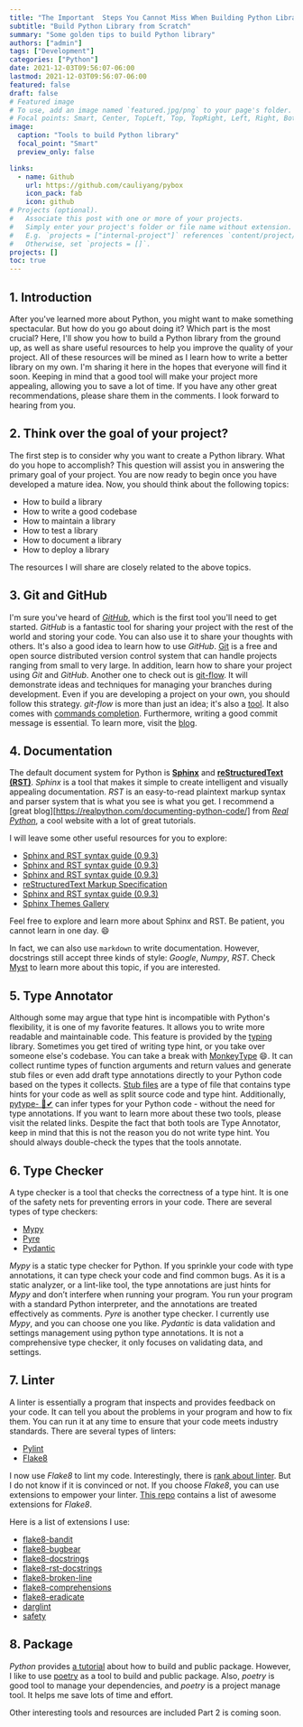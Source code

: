 ```yaml
---
title: "The Important  Steps You Cannot Miss When Building Python Library Part 1"
subtitle: "Build Python Library from Scratch"
summary: "Some golden tips to build Python library"
authors: ["admin"]
tags: ["Development"]
categories: ["Python"]
date: 2021-12-03T09:56:07-06:00
lastmod: 2021-12-03T09:56:07-06:00
featured: false
draft: false
# Featured image
# To use, add an image named `featured.jpg/png` to your page's folder.
# Focal points: Smart, Center, TopLeft, Top, TopRight, Left, Right, BottomLeft, Bottom, BottomRight.
image:
  caption: "Tools to build Python library"
  focal_point: "Smart"
  preview_only: false

links:
  - name: Github
    url: https://github.com/cauliyang/pybox
    icon_pack: fab
    icon: github
# Projects (optional).
#   Associate this post with one or more of your projects.
#   Simply enter your project's folder or file name without extension.
#   E.g. `projects = ["internal-project"]` references `content/project/deep-learning/index.md`.
#   Otherwise, set `projects = []`.
projects: []
toc: true
---
```


<!-- {{< toc >}} -->

## 1. Introduction

After you've learned more about Python, you might want to make something spectacular. But how do you go about doing it? Which part is the most crucial? Here, I'll show you how to build a Python library from the ground up, as well as share useful resources to help you improve the quality of your project. All of these resources will be mined as I learn how to write a better library on my own. I'm sharing it here in the hopes that everyone will find it soon. Keeping in mind that a good tool will make your project more appealing, allowing you to save a lot of time. If you have any other great recommendations, please share them in the comments. I look forward to hearing from you.

## 2. Think over the goal of your project?

The first step is to consider why you want to create a Python library. What do you hope to accomplish? This question will assist you in answering the primary goal of your project. You are now ready to begin once you have developed a mature idea. Now, you should think about the following topics:

- How to build a library
- How to write a good codebase
- How to maintain a library
- How to test a library
- How to document a library
- How to deploy a library

The resources I will share are closely related to the above topics.

## 3. Git and GitHub

I'm sure you've heard of [*GitHub*], which is the first tool you'll need to get started. _GitHub_ is a fantastic tool for sharing your project with the rest of the world and storing your code. You can also use it to share your thoughts with others. It's also a good idea to learn how to use _GitHub_. [Git] is a free and open source distributed version control system that can handle projects ranging from small to very large. In addition, learn how to share your project using _Git_ and _GitHub_. Another one to check out is [git-flow]. It will demonstrate ideas and techniques for managing your branches during development. Even if you are developing a project on your own, you should follow this strategy. _git-flow_ is more than just an idea; it's also a [tool](https://github.com/nvie/gitflow). It also comes with [commands completion](https://github.com/bobthecow/git-flow-completion). Furthermore, writing a good commit message is essential. To learn more, visit the [blog](https://medium.com/@hritik.jaiswal/how-to-write-a-good-commit-message-9d2d533b9052).

## 4. Documentation

The default document system for Python is [**Sphinx**](https://www.sphinx-doc.org/en/master/) and [**reStructuredText (RST)**](https://docutils.sourceforge.io/rst.html). _Sphinx_ is a tool that makes it simple to create intelligent and visually appealing documentation. _RST_ is an easy-to-read plaintext markup syntax and parser system that is what you see is what you get. I recommend a [great blog][https://realpython.com/documenting-python-code/] from [_Real Python_](https://realpython.com/), a cool website with a lot of great tutorials.

I will leave some other useful resources for you to explore:

- [Sphinx and RST syntax guide (0.9.3)](https://thomas-cokelaer.info/tutorials/sphinx/_modules/template.html#MainClass1.function1)
- [Sphinx and RST syntax guide (0.9.3)](https://thomas-cokelaer.info/tutorials/sphinx/docstring_python.html)
- [Sphinx and RST syntax guide (0.9.3)](https://thomas-cokelaer.info/tutorials/sphinx/rest_syntax.html)
- [reStructuredText Markup Specification](https://docutils.sourceforge.io/docs/ref/rst/restructuredtext.html)
- [Sphinx and RST syntax guide (0.9.3)](https://thomas-cokelaer.info/tutorials/sphinx/rest_syntax.html)
- [Sphinx Themes Gallery](https://sphinx-themes.org/#themes)

Feel free to explore and learn more about Sphinx and RST. Be patient, you cannot learn in one day. :smile:

In fact, we can also use `markdown` to write documentation. However, docstrings still accept three kinds of style: _Google_, _Numpy_, _RST_. Check [Myst](https://myst-parser.readthedocs.io/en/latest/) to learn more about this topic, if you are interested.

## 5. Type Annotator

Although some may argue that type hint is incompatible with Python's flexibility, it is one of my favorite features. It allows you to write more readable and maintainable code.
This feature is provided by the [typing](https://docs.python.org/3/library/typing.html) library. Sometimes you get tired of writing type hint, or you take over someone else's codebase. You can take a break with [MonkeyType](https://github.com/instagram/MonkeyType) :smile:. It can collect runtime types of function arguments and return values and generate stub files or even add draft type annotations directly to your Python code based on the types it collects. [Stub files](https://mypy.readthedocs.io/en/stable/stubs.html) are a type of file that contains type hints for your code as well as split source code and type hint. Additionally, [pytype- 🦆✔](https://google.github.io/pytype/) can infer types for your Python code - without the need for type annotations. If you want to learn more about these two tools, please visit the related links. Despite the fact that both tools are Type Annotator, keep in mind that this is not the reason you do not write type hint. You should always double-check the types that the tools annotate.

## 6. Type Checker

A type checker is a tool that checks the correctness of a type hint. It is one of the safety nets for preventing errors in your code. There are several types of type checkers:

- [Mypy](https://mypy.readthedocs.io/en/stable/)
- [Pyre](https://pyre-check.org/docs/getting-started/)
- [Pydantic](https://pydantic-docs.helpmanual.io/)

_Mypy_ is a static type checker for Python. If you sprinkle your code with type annotations, it can type check your code and find common bugs. As it is a static analyzer, or a lint-like tool, the type annotations are just hints for _Mypy_ and don’t interfere when running your program. You run your program with a standard Python interpreter, and the annotations are treated effectively as comments. _Pyre_ is another type checker. I currently use _Mypy_, and you can choose one you like. _Pydantic_ is data validation and settings management using python type annotations. It is not a comprehensive type checker, it only focuses on validating data, and settings.

## 7. Linter

A linter is essentially a program that inspects and provides feedback on your code. It can tell you about the problems in your program and how to fix them. You can run it at any time to ensure that your code meets industry standards. There are several types of linters:

- [Pylint](https://www.pylint.org/)
- [Flake8](https://flake8.readthedocs.io/en/latest/)

I now use _Flake8_ to lint my code. Interestingly, there is [rank about linter](https://www.slant.co/topics/2692/~best-python-code-linters). But I do not know if it is convinced or not.
If you choose _Flake8_, you can use extensions to empower your linter. [This repo](https://github.com/DmytroLitvinov/awesome-flake8-extensions) contains a list of awesome extensions for _Flake8_.

Here is a list of extensions I use:

- [flake8-bandit]
- [flake8-bugbear]
- [flake8-docstrings]
- [flake8-rst-docstrings]
- [flake8-broken-line]
- [flake8-comprehensions]
- [flake8-eradicate]
- [darglint]
- [safety]

<!-- Link -->

[flake8-bandit]: https://pypi.org/project/flake8-bandit/
[flake8-bugbear]: https://pypi.org/project/flake8-bugbear/
[flake8-docstrings]: https://pypi.org/project/flake8-docstrings/
[flake8-rst-docstrings]: https://pypi.org/project/flake8-rst-docstrings/
[flake8-broken-line]: https://pypi.org/project/flake8-broken-line/
[flake8-comprehensions]: https://pypi.org/project/flake8-comprehensions/
[flake8-eradicate]: https://pypi.org/project/flake8-eradicate/
[darglint]: https://pypi.org/project/darglint/
[safety]: https://pypi.org/project/safety/

## 8. Package

_Python_ provides [a tutorial](https://packaging.python.org/en/latest/tutorials/packaging-projects/#creating-the-package-files) about how to build and public package. However, I like to use [poetry](https://python-poetry.org/) as a tool to build and public package. Also, _poetry_ is good tool to manage your dependencies, and _poetry_ is a project manage tool. It helps me save lots of time and effort.

Other interesting tools and resources are included Part 2 is coming soon.

<!--

## 9. Miscellaneous

This section contains some other useful information about how to build a professional Python package.

### 9.1 How to write a good README

- [Shields.io](https://shields.io/category/downloads) can create quality metadata badges for open source projects.
- [PyPI Stats](https://pypistats.org/search/%20pyboxes) can show statistics about your package.
- [For the Badge](https://forthebadge.com/) is another style of badge. You may find it useful.
- [Beautiful insights for your GitHub repositories](https://repobeats.axiom.co/) can show you some insights about your GitHub repositories in README. It is pretty cool.
- [amazing-github-template]
- [awesome-pinned-gists]
- [awesome-open-source]
- [cookiecutter]
- [readme-so]
- [how-to-write-readme]

### 9.2 Other useful tools

[https://github.com/replicatedhq/dockerfilelint](https://github.com/replicatedhq/dockerfilelint)
[https://github.com/rubik/radon](https://github.com/rubik/radon)
[https://github.com/dry-python/returns](https://github.com/dry-python/returns) -->

<!-- link -->

[pepy]: https://pepy.tech/project/pyboxes
[pypistats]: https://pypistats.org/search/%20pyboxes
[shield]: https://shields.io/category/downloads
[badge]: https://forthebadge.com/
[sphnix theme]: https://sphinx-themes.org/#themes
[waka-readme-stats]: https://github.com/anmol098/waka-readme-stats
[waka-readme]: https://github.com/athul/waka-readme
[amazing-github-template]: https://github.com/dec0dOS/amazing-github-template#readme
[awesome-pinned-gists]: https://github.com/matchai/awesome-pinned-gists
[awesome-open-source]: https://awesomeopensource.com/project/anmol098/waka-readme-stats
[cookiecutter]: https://cookiecutter.readthedocs.io/en/1.7.2/usage.html
[readme-so]: https://readme.so/editor
[how-to-write-readme]: https://bulldogjob.com/news/449-how-to-write-a-good-readme-for-your-github-project
[*github*]: https://github.com
[git-flow]: https://jeffkreeftmeijer.com/git-flow/
[git]: https://git-scm.com
